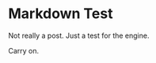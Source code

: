 Markdown Test
=============

<cut>

Not really a post. Just a test for the engine.

Carry on.

</cut>

